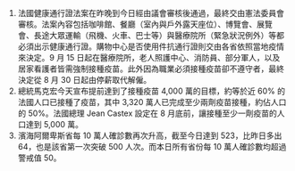 1. 法國健康通行證法案在昨晚到今日經由議會審核後通過，最終交由憲法委員會審核。法案內容包括咖啡館、餐廳（室內與戶外露天座位）、博覽會、展覽會、長途大眾運輸（飛機、火車、巴士等）與醫療院所（緊急狀況例外）等都必須出示健康通行證。購物中心是否使用件抗通行證則交由各省依照當地疫情來決定。9 月 15 日起在醫療院所，老人照護中心、消防員、部分軍人，以及居家看護者皆需強制接種疫苗。此外因為職業必須接種疫苗卻不遵守者，最終決定從 8 月 30 日起由停薪取代解僱。
1. 總統馬克宏今天宣布提前達到了接種疫苗 4,000 萬的目標，約等於近 60% 的法國人口已接種了疫苗，其中 3,320 萬人已完成至少兩劑疫苗接種，約佔人口的 50%。法國總理 Jean Castex 設定在 8 月底前，讓接種至少一劑疫苗的人口達到 5,000 萬。
1. 濱海阿爾卑斯省每 10 萬人確診數再次升高，截至今日達到 523，比昨日多出 64，也是該省第一次突破 500 人次。而本日所有省份每 10 萬人確診數均超過警戒值 50。
